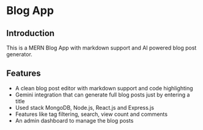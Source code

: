 # Blog App

## Introduction

This is a MERN Blog App with markdown support and AI powered blog post generator.

## Features

* A clean blog post editor with markdown support and code highlighting
* Gemini integration that can generate full blog posts just by entering a title
* Used stack MongoDB, Node.js, React.js and Express.js
* Features like tag filtering, search, view count and comments
* An admin dashboard to manage the blog posts
